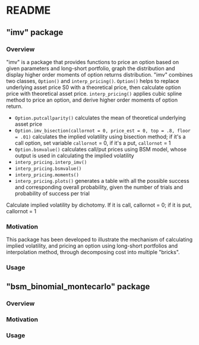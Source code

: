 # README
## "imv" package
### Overview
"imv" is a package that provides functions to price an option based on given parameters and long-short portfolio, graph the distribution and display higher order moments of option returns distribution. "imv" combines two classes, `Option()` and `interp_pricing()`. `Option()` helps to replace underlying asset price S0 with a theoretical price, then calculate option price with theoretical asset price. `interp_pricing()` applies cubic spline method to price an option, and derive higher order moments of option return.

* `Option.putcallparity()` calculates the mean of theoretical underlying asset price
* `Option.imv_bisection(callornot = 0, price_est = 0, top = .8, floor = .01)` calculates the implied volatility using bisection method; if it's a call option, set variable `callornot` = 0, if it's a put, `callornot` = 1
* `Option.bsmvalue()` calculates call/put prices using BSM model, whose output is used in calculating the implied volatility
* `interp_pricing.interp_imv()`
* `interp_pricing.bsmvalue()`
* `interp_pricing.moments()`
* `interp_pricing.plots()` generates a table with all the possible success and corresponding overall probability, given the number of trials and probability of success per trial

Calculate implied volatility by dichotomy. If it is call, callornot = 0; if it is put, callornot = 1

### Motivation
This package has been developed to illustrate the mechanism of calculating implied volatility, and pricing an option using long-short portfolios and interpolation method, through decomposing cost into multiple "bricks".

### Usage


## "bsm_binomial_montecarlo" package
### Overview

### Motivation

### Usage
